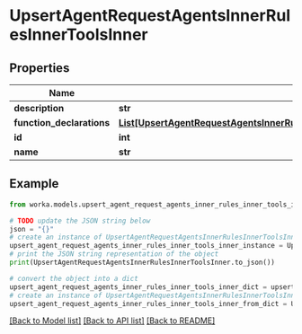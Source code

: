 # UpsertAgentRequestAgentsInnerRulesInnerToolsInner


## Properties

Name | Type | Description | Notes
------------ | ------------- | ------------- | -------------
**description** | **str** |  | [optional] 
**function_declarations** | [**List[UpsertAgentRequestAgentsInnerRulesInnerToolsInnerFunctionDeclarationsInner]**](UpsertAgentRequestAgentsInnerRulesInnerToolsInnerFunctionDeclarationsInner.md) |  | 
**id** | **int** |  | [optional] 
**name** | **str** |  | [optional] 

## Example

```python
from worka.models.upsert_agent_request_agents_inner_rules_inner_tools_inner import UpsertAgentRequestAgentsInnerRulesInnerToolsInner

# TODO update the JSON string below
json = "{}"
# create an instance of UpsertAgentRequestAgentsInnerRulesInnerToolsInner from a JSON string
upsert_agent_request_agents_inner_rules_inner_tools_inner_instance = UpsertAgentRequestAgentsInnerRulesInnerToolsInner.from_json(json)
# print the JSON string representation of the object
print(UpsertAgentRequestAgentsInnerRulesInnerToolsInner.to_json())

# convert the object into a dict
upsert_agent_request_agents_inner_rules_inner_tools_inner_dict = upsert_agent_request_agents_inner_rules_inner_tools_inner_instance.to_dict()
# create an instance of UpsertAgentRequestAgentsInnerRulesInnerToolsInner from a dict
upsert_agent_request_agents_inner_rules_inner_tools_inner_from_dict = UpsertAgentRequestAgentsInnerRulesInnerToolsInner.from_dict(upsert_agent_request_agents_inner_rules_inner_tools_inner_dict)
```
[[Back to Model list]](../README.md#documentation-for-models) [[Back to API list]](../README.md#documentation-for-api-endpoints) [[Back to README]](../README.md)


